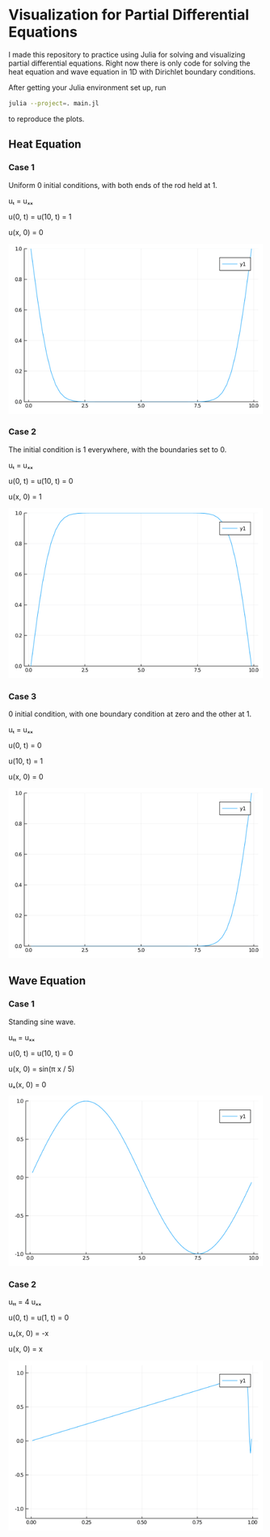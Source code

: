 # Visualization for Partial Differential Equations

I made this repository to practice using Julia for solving and visualizing
partial differential equations. Right now there is only code for solving the
heat equation and wave equation in 1D with Dirichlet boundary conditions.

After getting your Julia environment set up, run
```bash
julia --project=. main.jl
```
to reproduce the plots.


## Heat Equation
### Case 1
Uniform 0 initial conditions, with both ends of the rod held at 1.

uₜ = uₓₓ

u(0, t) = u(10, t) = 1

u(x, 0) = 0

![Case 1](./plots/heat_equation_case_1.gif)

### Case 2
The initial condition is 1 everywhere, with the boundaries set to 0.

uₜ = uₓₓ

u(0, t) = u(10, t) = 0

u(x, 0) = 1

![Case 2](./plots/heat_equation_case_2.gif)

### Case 3
0 initial condition, with one boundary condition at zero and the other at 1.

uₜ = uₓₓ

u(0, t) = 0

u(10, t) = 1

u(x, 0) = 0

![Case 3](./plots/heat_equation_case_3.gif)

## Wave Equation
### Case 1
Standing sine wave.

uₜₜ = uₓₓ

u(0, t) = u(10, t) = 0

u(x, 0) = sin(π x / 5)

uₓ(x, 0) = 0

![Case 1](./plots/wave_equation_case_1.gif)

### Case 2
uₜₜ = 4 uₓₓ

u(0, t) = u(1, t) = 0

uₓ(x, 0) = -x

u(x, 0) = x

![Case 2](./plots/wave_equation_case_2.gif)